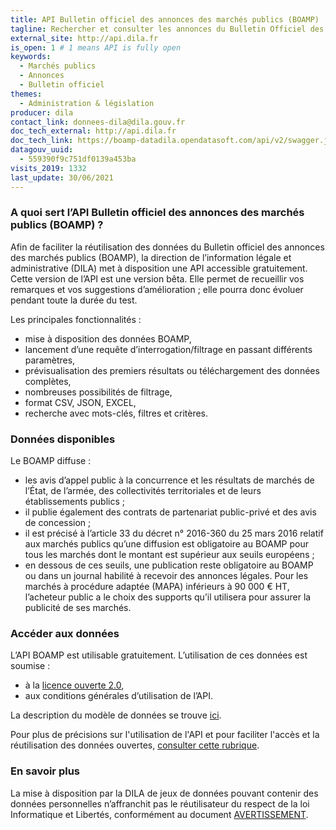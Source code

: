 ```yaml
---
title: API Bulletin officiel des annonces des marchés publics (BOAMP)
tagline: Rechercher et consulter les annonces du Bulletin Officiel des Annonces de Marchés Publics
external_site: http://api.dila.fr
is_open: 1 # 1 means API is fully open
keywords:
  - Marchés publics
  - Annonces
  - Bulletin officiel
themes:
  - Administration & législation
producer: dila
contact_link: donnees-dila@dila.gouv.fr
doc_tech_external: http://api.dila.fr
doc_tech_link: https://boamp-datadila.opendatasoft.com/api/v2/swagger.json
datagouv_uuid:
  - 559390f9c751df0139a453ba
visits_2019: 1332
last_update: 30/06/2021
---
```


### A quoi sert l’API Bulletin officiel des annonces des marchés publics (BOAMP) ?

Afin de faciliter la réutilisation des données du Bulletin officiel des annonces des marchés publics (BOAMP), la direction de l’information légale et administrative (DILA) met à disposition une API accessible gratuitement.
Cette version de l’API est une version bêta. Elle permet de recueillir vos remarques et vos suggestions d’amélioration ; elle pourra donc évoluer pendant toute la durée du test.

Les principales fonctionnalités :

- mise à disposition des données BOAMP,
- lancement d’une requête d’interrogation/filtrage en passant différents paramètres,
- prévisualisation des premiers résultats ou téléchargement des données complètes,
- nombreuses possibilités de filtrage,
- format CSV, JSON, EXCEL,
- recherche avec mots-clés, filtres et critères.

### Données disponibles

Le BOAMP diffuse :

- les avis d’appel public à la concurrence et les résultats de marchés de l’État, de l’armée, des collectivités territoriales et de leurs établissements publics ;
- il publie également des contrats de partenariat public-privé et des avis de concession ;
- il est précisé à l’article 33 du décret n° 2016-360 du 25 mars 2016 relatif aux marchés publics qu’une diffusion est obligatoire au BOAMP pour tous les marchés dont le montant est supérieur aux seuils européens ;
- en dessous de ces seuils, une publication reste obligatoire au BOAMP ou dans un journal habilité à recevoir des annonces légales. Pour les marchés à procédure adaptée (MAPA) inférieurs à 90 000 € HT, l’acheteur public a le choix des supports qu’il utilisera pour assurer la publicité de ses marchés.


### Accéder aux données

L’API BOAMP est utilisable gratuitement. L’utilisation de ces données est soumise :

- à la [licence ouverte 2.0](https://www.etalab.gouv.fr/wp-content/uploads/2017/04/ETALAB-Licence-Ouverte-v2.0.pdf),
- aux conditions générales d’utilisation de l’API.

La description du modèle de données se trouve [ici](https://boamp-datadila.opendatasoft.com/explore/dataset/boamp/information/).

Pour plus de précisions sur l'utilisation de l'API et pour faciliter l'accès et la réutilisation des données ouvertes, [consulter cette rubrique](https://academy.opendatasoft.com/).

### En savoir plus

La mise à disposition par la DILA de jeux de données pouvant contenir des données personnelles n’affranchit pas le réutilisateur du respect de la loi Informatique et Libertés, conformément au document [AVERTISSEMENT](https://echanges.dila.gouv.fr/OPENDATA/AVERTISSEMENT-Donnees_a_caractere_personnel.pdf).
